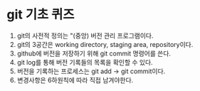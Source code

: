 # git 기초 퀴즈
1. git의 사전적 정의는 "(중앙) 버전 관리 프로그램이다.
2. git의 3공간은 working directory, staging area, repository이다. 
3. github에 버전을 저장하기 위해 git commit 명령어를 쓴다. 
4. git log를 통해 버전 기록들의 목록을 확인할 수 있다. 
5. 버전을 기록하는 프로세스는 git add -> git commit이다. 
6. 변경사항은 6하원칙에 따라 직접 남겨야한다.
